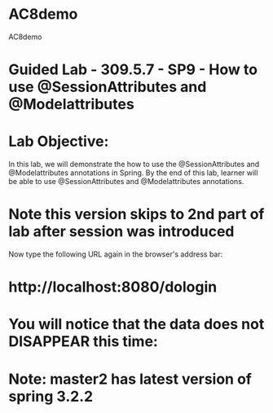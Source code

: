 # AC8demo
AC8demo

# Guided Lab - 309.5.7 - SP9 - How to use @SessionAttributes and @Modelattributes
# Lab Objective:
In this lab, we will demonstrate the how to use the @SessionAttributes and @Modelattributes annotations in Spring. 
By the end of this lab, learner will be able to use @SessionAttributes and @Modelattributes annotations.

# Note this version skips to 2nd part of lab after session was introduced
Now type the following URL again in the browser's address bar: 

# http://localhost:8080/dologin

# You will notice that the data does not DISAPPEAR this time:
 
# Note:  master2  has latest version of spring 3.2.2 
